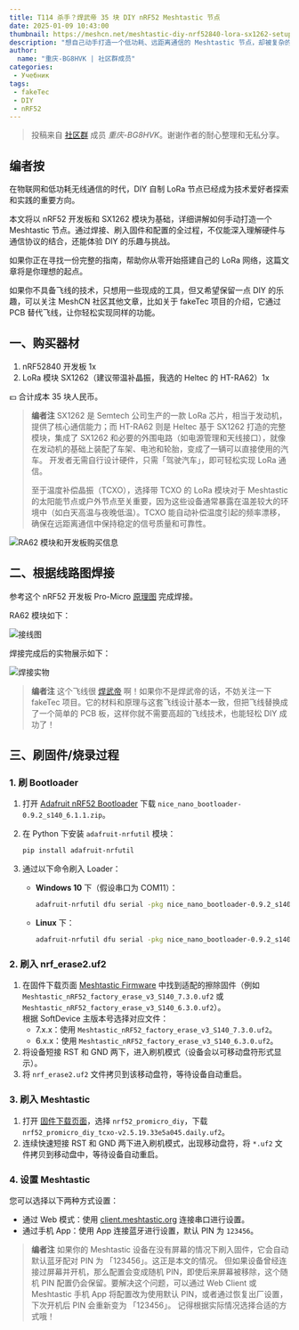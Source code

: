 ```yaml
---
title: T114 杀手？焊武帝 35 块 DIY nRF52 Meshtastic 节点
date: 2025-01-09 10:43:00
thumbnail: https://meshcn.net/meshtastic-diy-nrf52840-lora-sx1262-setup/completed-wiring-ra62-promicro-nrf52840-banner.webp
description: "想自己动手打造一个低功耗、远距离通信的 Meshtastic 节点，却被复杂的飞线和刷固件步骤劝退？别担心！这篇文章带你从零开始，焊接电路、刷入固件、配置设备，全程详解。如果你对 DIY LoRa 网络感兴趣，或者想让户外节点稳定运行，又不确定从哪开始，这篇文章一定让你满载而归。"
author:
  name: "重庆-BG8HVK | 社区群成员"
categories:
 - Учебник
tags:
 - fakeTec
 - DIY
 - nRF52
---
```


> 投稿来自 [社区群](/contact) 成员 *重庆-BG8HVK*。谢谢作者的耐心整理和无私分享。

## 编者按

在物联网和低功耗无线通信的时代，DIY 自制 LoRa 节点已经成为技术爱好者探索和实践的重要方向。

本文将以 nRF52 开发板和 SX1262 模块为基础，详细讲解如何手动打造一个 Meshtastic 节点。通过焊接、刷入固件和配置的全过程，不仅能深入理解硬件与通信协议的结合，还能体验 DIY 的乐趣与挑战。

如果你正在寻找一份完整的指南，帮助你从零开始搭建自己的 LoRa 网络，这篇文章将是你理想的起点。

如果你不具备飞线的技术，只想用一些现成的工具，但又希望保留一点 DIY 的乐趣，可以关注 MeshCN 社区其他文章，比如关于 fakeTec 项目的介绍，它通过 PCB 替代飞线，让你轻松实现同样的功能。

## 一、购买器材

1. nRF52840 开发板 1x
2. LoRa 模块 SX1262（建议带温补晶振，我选的 Heltec 的 HT-RA62）1x

💴 合计成本 35 块人民币。

> **编者注**
> SX1262 是 Semtech 公司生产的一款 LoRa 芯片，相当于发动机，提供了核心通信能力；而 HT-RA62 则是 Heltec 基于 SX1262 打造的完整模块，集成了 SX1262 和必要的外围电路（如电源管理和天线接口），就像在发动机的基础上装配了车架、电池和轮胎，变成了一辆可以直接使用的汽车。
> 开发者无需自行设计硬件，只需「驾驶汽车」，即可轻松实现 LoRa 通信。
> 
> 至于温度补偿晶振（TCXO），选择带 TCXO 的 LoRa 模块对于 Meshtastic 的太阳能节点或户外节点至关重要，因为这些设备通常暴露在温差较大的环境中（如白天高温与夜晚低温）。TCXO 能自动补偿温度引起的频率漂移，确保在远距离通信中保持稳定的信号质量和可靠性。

![RA62 模块和开发板购买信息](./meshtastic-diy-nrf52840-lora-sx1262-setup/taobao-shopping-list-ra62-nrf52840.webp)

## 二、根据线路图焊接

参考这个 nRF52 开发板 Pro-Micro [原理图](https://github.com/meshtastic/firmware/blob/master/variants/diy/nrf52_promicro_diy_tcxo/Schematic_Pro-Micro_Pinouts%202024-12-14.pdf) 完成焊接。

RA62 模块如下：

![接线图](./meshtastic-diy-nrf52840-lora-sx1262-setup/schematic-ra62-promicro-nrf52840.webp)

焊接完成后的实物展示如下：

![焊接实物](./meshtastic-diy-nrf52840-lora-sx1262-setup/completed-wiring-ra62-nrf52840.webp)

> **编者注** 
> 这个飞线很 [焊武帝](/announcement-2024-last-day-annual/#三、焊武帝的崛起与-DIY-热潮) 啊！如果你不是焊武帝的话，不妨关注一下 fakeTec 项目。它的材料和原理与这套飞线设计基本一致，但把飞线替换成了一个简单的 PCB 板，这样你就不需要高超的飞线技术，也能轻松 DIY 成功了！

## 三、刷固件/烧录过程

### 1. 刷 Bootloader

1. 打开 [Adafruit nRF52 Bootloader](https://github.com/adafruit/Adafruit_nRF52_Bootloader?tab=readme-ov-file) 下载 `nice_nano_bootloader-0.9.2_s140_6.1.1.zip`。
2. 在 Python 下安装 `adafruit-nrfutil` 模块：

   ```bash
   pip install adafruit-nrfutil
   ```

3. 通过以下命令刷入 Loader：
   - **Windows 10** 下（假设串口为 COM11）：

     ```bash
     adafruit-nrfutil dfu serial -pkg nice_nano_bootloader-0.9.2_s140_6.1.1.zip -p COM11
     ```

   - **Linux** 下：

     ```bash
     adafruit-nrfutil dfu serial -pkg nice_nano_bootloader-0.9.2_s140_6.1.1.zip -p /dev/tty.usbmodem21201
     ```

### 2. 刷入 nrf_erase2.uf2

1. 在固件下载页面 [Meshtastic Firmware](https://mrekin.duckdns.org/flasher/) 中找到适配的擦除固件（例如 `Meshtastic_nRF52_factory_erase_v3_S140_7.3.0.uf2` 或 `Meshtastic_nRF52_factory_erase_v3_S140_6.3.0.uf2`）。  
   根据 SoftDevice 主版本号选择对应文件：
   - 7.x.x：使用 `Meshtastic_nRF52_factory_erase_v3_S140_7.3.0.uf2`。
   - 6.x.x：使用 `Meshtastic_nRF52_factory_erase_v3_S140_6.3.0.uf2`。
2. 将设备短接 RST 和 GND 两下，进入刷机模式（设备会以可移动盘符形式显示）。
3. 将 `nrf_erase2.uf2` 文件拷贝到该移动盘符，等待设备自动重启。

### 3. 刷入 Meshtastic

1. 打开 [固件下载页面](https://mrekin.duckdns.org/flasher/)，选择 `nrf52_promicro_diy`，下载 `nrf52_promicro_diy_tcxo-v2.5.19.33e5a045.daily.uf2`。
2. 连续快速短接 RST 和 GND 两下进入刷机模式，出现移动盘符，将 `*.uf2` 文件拷贝到移动盘中，等待设备自动重启。

### 4. 设置 Meshtastic

您可以选择以下两种方式设置：
- 通过 Web 模式：使用 [client.meshtastic.org](https://client.meshtastic.org) 连接串口进行设置。
- 通过手机 App：使用 App 连接蓝牙进行设置，默认 PIN 为 `123456`。

> **编者注**
> 如果你的 Meshtastic 设备在没有屏幕的情况下刷入固件，它会自动默认蓝牙配对 PIN 为 「123456」。这正是本文的情况。
> 但如果设备曾经连接过屏幕并开机，那么配置会变成随机 PIN，即使后来屏幕被移除，这个随机 PIN 配置仍会保留。要解决这个问题，可以通过 Web Client 或 Meshtastic 手机 App 将配置改为使用默认 PIN，或者通过恢复出厂设置，下次开机后 PIN 会重新变为 「123456」。
> 记得根据实际情况选择合适的方式哦！